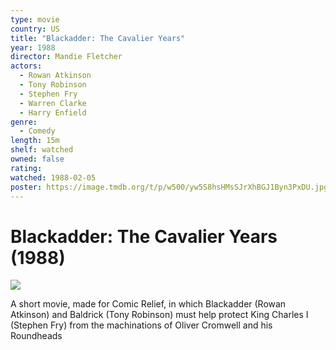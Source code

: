```yaml
---
type: movie
country: US
title: "Blackadder: The Cavalier Years"
year: 1988
director: Mandie Fletcher
actors:
  - Rowan Atkinson
  - Tony Robinson
  - Stephen Fry
  - Warren Clarke
  - Harry Enfield
genre:
  - Comedy
length: 15m
shelf: watched
owned: false
rating:
watched: 1988-02-05
poster: https://image.tmdb.org/t/p/w500/yw5S8hsHMsSJrXhBGJ1Byn3PxDU.jpg
---
```


# Blackadder: The Cavalier Years (1988)

![](https://image.tmdb.org/t/p/w500/yw5S8hsHMsSJrXhBGJ1Byn3PxDU.jpg)

A short movie, made for Comic Relief, in which Blackadder (Rowan Atkinson) and Baldrick (Tony Robinson) must help protect King Charles I (Stephen Fry) from the machinations of Oliver Cromwell and his Roundheads
